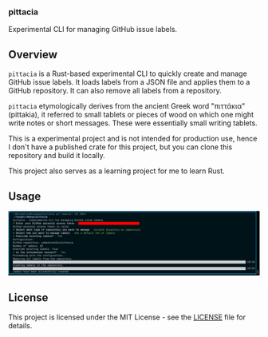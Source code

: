 <h3>pittacia</h3>
<p>Experimental CLI for managing GitHub issue labels. <p>
</div>

## Overview

`pittacia` is a Rust-based experimental CLI to quickly create and manage GitHub issue labels. It loads labels from a JSON file and applies them to a GitHub repository. It can also remove all labels from a repository. 

`pittacia` etymologically derives from the ancient Greek word "πιττάκια" (pittakia), it referred to small tablets or pieces of wood on which one might write notes or short messages. These were essentially small writing tablets.

This is a experimental project and is not intended for production use, hence I don't have a published crate for this project, but you can clone this repository and build it locally. 

This project also serves as a learning project for me to learn Rust.

## Usage

![Usage](assets/usage.png)

## License 

This project is licensed under the MIT License - see the [LICENSE](LICENSE) file for details.